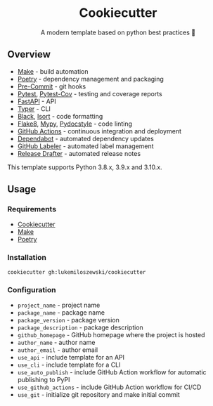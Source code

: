 <h1 align="center">Cookiecutter</h1>
<p align="center">A modern template based on python best practices 🐍</p>

## Overview

* [Make](https://www.gnu.org/software/make/) - build automation
* [Poetry](https://python-poetry.org) - dependency management and packaging
* [Pre-Commit](https://pre-commit.com) - git hooks
* [Pytest](https://docs.pytest.org/en/stable/), [Pytest-Cov]() - testing and coverage reports
* [FastAPI](https://fastapi.tiangolo.com/) - API
* [Typer](https://typer.tiangolo.com/) - CLI
* [Black](https://black.readthedocs.io/en/stable/), [Isort](https://pycqa.github.io/isort/) - code formatting
* [Flake8](https://flake8.pycqa.org/en/latest/), [Mypy](https://mypy.readthedocs.io/en/stable/), [Pydocstyle](https://www.pydocstyle.org/en/stable/) - code linting
* [GitHub Actions](https://docs.github.com/en/actions) - continuous integration and deployment
* [Dependabot](https://docs.github.com/en/code-security/dependabot) - automated dependency updates
* [GitHub Labeler](https://github.com/marketplace/actions/github-labeler) - automated label management
* [Release Drafter](https://github.com/marketplace/actions/release-drafter) - automated release notes

This template supports Python 3.8.x, 3.9.x and 3.10.x.

## Usage

### Requirements

* [Cookiecutter](https://cookiecutter.readthedocs.io/en/stable/)
* [Make](https://www.gnu.org/software/make/)
* [Poetry](https://python-poetry.org)

### Installation

```shell
cookiecutter gh:lukemiloszewski/cookiecutter
```

### Configuration

* `project_name` - project name
* `package_name` - package name
* `package_version` - package version
* `package_description` - package description
* `github_homepage` - GitHub homepage where the project is hosted
* `author_name` - author name
* `author_email` - author email
* `use_api` - include template for an API
* `use_cli` - include template for a CLI
* `use_auto_publish` - include GitHub Action workflow for automatic publishing to PyPI
* `use_github_actions` - include GitHub Action workflow for CI/CD
* `use_git` - initialize git repository and make initial commit
